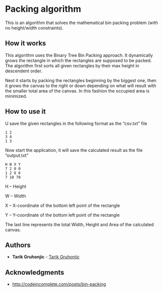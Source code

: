 # Packing algorithm

This is an algorithm that solves the mathematical bin packing problem (with no height/width constraints).  

## How it works
This algorithm uses the Binary Tree Bin Packing approach. It dynamically grows the rectangle in which the rectangles are supposed to be packed. 
The algorithm first sorts all given rectangles by their max height in descendent order. 

Next it starts by packing the rectangles beginning by the biggest one, then it grows the canvas to the right or down depending on what will result with the smaller total area of the canvas.
In this fashion the occupied area is minimized.

## How to use it
U save the given rectangles in the following format as the “csv.txt” file
```
1 2
3 4
1 3
```
Now start the application, it will save the calculated result as the file “output.txt”
```
H W X Y
7 2 0 0
1 2 6 6
7 10 70
```
H – Height

W – Width

X – X-coordinate of the bottom left point of the rectangle

Y – Y-coordinate of the bottom left point of the rectangle

The last line represents the total Width, Height and Area of the calculated canvas.

## Authors

* **Tarik Gruhonjic**  - [Tarik Gruhonjic](https://github.com/gtarik)

## Acknowledgments

* http://codeincomplete.com/posts/bin-packing
